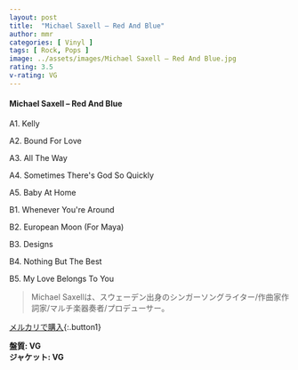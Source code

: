 ```yaml
---
layout: post
title:  "Michael Saxell – Red And Blue"
author: mmr
categories: [ Vinyl ]
tags: [ Rock, Pops ]
image: ../assets/images/Michael Saxell – Red And Blue.jpg
rating: 3.5
v-rating: VG
---
```


#### Michael Saxell – Red And Blue

A1. Kelly

A2. Bound For Love

A3. All The Way

A4. Sometimes There's God So Quickly

A5. Baby At Home

B1. Whenever You're Around

B2. European Moon (For Maya)

B3. Designs

B4. Nothing But The Best

B5. My Love Belongs To You

> Michael Saxellは、スウェーデン出身のシンガーソングライター/作曲家作詞家/マルチ楽器奏者/プロデューサー。


[メルカリで購入](https://jp.mercari.com/item/m62004854005){:.button1}

<div class="mt-4 mb-4 d-flex align-items-center">
<strong class="mr-1">盤質: VG</strong>
</div>
<div class="mt-4 mb-4 d-flex align-items-center">
<strong class="mr-1">ジャケット: VG</strong>
</div>
